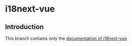 # i18next-vue

## Introduction

This branch contains only the [documentation of i18next-vue](https://i18next.github.io/i18next-vue/)